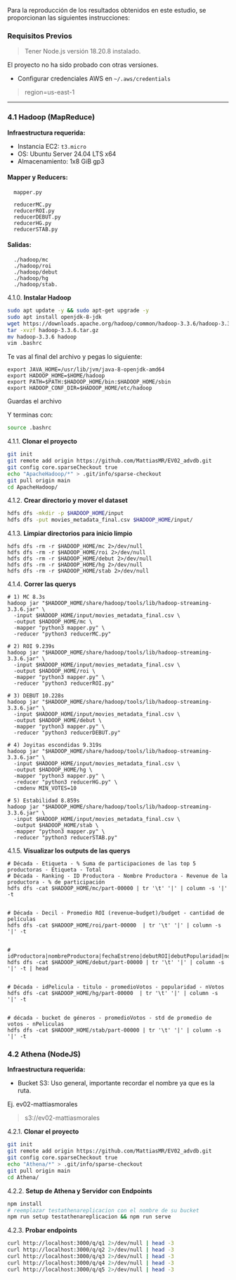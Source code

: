 Para la reproducción de los resultados obtenidos en este estudio, se proporcionan las siguientes instrucciones:

### Requisitos Previos
> Tener Node.js versión 18.20.8 instalado. 

El proyecto no ha sido probado con otras versiones.

- Configurar credenciales AWS en `~/.aws/credentials`

> region=us-east-1

--- 

### 4.1 Hadoop (MapReduce)

**Infraestructura requerida:**
- Instancia EC2: `t3.micro`
- OS: Ubuntu Server 24.04 LTS x64
- Almacenamiento: 1x8 GiB gp3

#### Mapper y Reducers:
      mapper.py

      reducerMC.py
      reducerROI.py
      reducerDEBUT.py
      reducerHG.py
      reducerSTAB.py
#### Salidas: 
      ./hadoop/mc
      ./hadoop/roi
      ./hadoop/debut
      ./hadoop/hg
      ./hadoop/stab.

4.1.0. **Instalar Hadoop**
```bash
sudo apt update -y && sudo apt-get upgrade -y
sudo apt install openjdk-8-jdk
wget https://downloads.apache.org/hadoop/common/hadoop-3.3.6/hadoop-3.3.6.tar.gz
tar -xvzf hadoop-3.3.6.tar.gz
mv hadoop-3.3.6 hadoop
vim .bashrc
```
Te vas al final del archivo y pegas lo siguiente:
```
export JAVA_HOME=/usr/lib/jvm/java-8-openjdk-amd64
export HADOOP_HOME=$HOME/hadoop
export PATH=$PATH:$HADOOP_HOME/bin:$HADOOP_HOME/sbin
export HADOOP_CONF_DIR=$HADOOP_HOME/etc/hadoop
```
Guardas el archivo

Y terminas con:
```bash
source .bashrc
```

4.1.1. **Clonar el proyecto**
```bash
git init
git remote add origin https://github.com/MattiasMR/EV02_advdb.git
git config core.sparseCheckout true
echo "ApacheHadoop/*" > .git/info/sparse-checkout
git pull origin main
cd ApacheHadoop/
```

4.1.2. **Crear directorio y mover el dataset**
```bash
hdfs dfs -mkdir -p $HADOOP_HOME/input
hdfs dfs -put movies_metadata_final.csv $HADOOP_HOME/input/
``` 

4.1.3. **Limpiar directorios para inicio limpio**
```
hdfs dfs -rm -r $HADOOP_HOME/mc 2>/dev/null 
hdfs dfs -rm -r $HADOOP_HOME/roi 2>/dev/null  
hdfs dfs -rm -r $HADOOP_HOME/debut 2>/dev/null
hdfs dfs -rm -r $HADOOP_HOME/hg 2>/dev/null  
hdfs dfs -rm -r $HADOOP_HOME/stab 2>/dev/null
```

4.1.4. **Correr las querys**
```
# 1) MC 8.3s
hadoop jar "$HADOOP_HOME/share/hadoop/tools/lib/hadoop-streaming-3.3.6.jar" \
  -input $HADOOP_HOME/input/movies_metadata_final.csv \
  -output $HADOOP_HOME/mc \
  -mapper "python3 mapper.py" \
  -reducer "python3 reducerMC.py"

# 2) ROI 9.239s 
hadoop jar "$HADOOP_HOME/share/hadoop/tools/lib/hadoop-streaming-3.3.6.jar" \
  -input $HADOOP_HOME/input/movies_metadata_final.csv \
  -output $HADOOP_HOME/roi \
  -mapper "python3 mapper.py" \
  -reducer "python3 reducerROI.py"

# 3) DEBUT 10.228s
hadoop jar "$HADOOP_HOME/share/hadoop/tools/lib/hadoop-streaming-3.3.6.jar" \
  -input $HADOOP_HOME/input/movies_metadata_final.csv \
  -output $HADOOP_HOME/debut \
  -mapper "python3 mapper.py" \
  -reducer "python3 reducerDEBUT.py"

# 4) Joyitas escondidas 9.319s 
hadoop jar "$HADOOP_HOME/share/hadoop/tools/lib/hadoop-streaming-3.3.6.jar" \
  -input $HADOOP_HOME/input/movies_metadata_final.csv \
  -output $HADOOP_HOME/hg \
  -mapper "python3 mapper.py" \
  -reducer "python3 reducerHG.py" \
  -cmdenv MIN_VOTES=10

# 5) Estabilidad 8.859s 
hadoop jar "$HADOOP_HOME/share/hadoop/tools/lib/hadoop-streaming-3.3.6.jar" \
  -input $HADOOP_HOME/input/movies_metadata_final.csv \
  -output $HADOOP_HOME/stab \
  -mapper "python3 mapper.py" \
  -reducer "python3 reducerSTAB.py"
```

4.1.5. **Visualizar los outputs de las querys**
```
# Década - Etiqueta - % Suma de participaciones de las top 5 productoras - Etiqueta - Total
# Década - Ranking - ID Productora - Nombre Productora - Revenue de la productora - % de participación 
hdfs dfs -cat $HADOOP_HOME/mc/part-00000 | tr '\t' '|' | column -s '|' -t 


# Década - Decil - Promedio ROI (revenue−budget)/budget - cantidad de películas
hdfs dfs -cat $HADOOP_HOME/roi/part-00000  | tr '\t' '|' | column -s '|' -t


# idProductora|nombreProductora|fechaEstreno|debutROI|debutPopularidad|noDebutPromedioROI|noDebutPromedioPopularidad|nPeliculasNoDebut|deltaROI|deltaPopularidad
hdfs dfs -cat $HADOOP_HOME/debut/part-00000 | tr '\t' '|' | column -s '|' -t | head


# Década - idPelicula - titulo - promedioVotos - popularidad - nVotos
hdfs dfs -cat $HADOOP_HOME/hg/part-00000  | tr '\t' '|' | column -s '|' -t 


# década - bucket de géneros - promedioVotos - std de promedio de votos - nPeliculas
hdfs dfs -cat $HADOOP_HOME/stab/part-00000 | tr '\t' '|' | column -s '|' -t 
```

### 4.2 Athena (NodeJS)

**Infraestructura requerida:**
- Bucket S3: Uso general, importante recordar el nombre ya que es la ruta.

Ej. ev02-mattiasmorales
> s3://ev02-mattiasmorales

4.2.1. **Clonar el proyecto**
```bash
git init
git remote add origin https://github.com/MattiasMR/EV02_advdb.git
git config core.sparseCheckout true
echo "Athena/*" > .git/info/sparse-checkout
git pull origin main
cd Athena/
```

4.2.2. **Setup de Athena y Servidor con Endpoints**
```bash
npm install
# reemplazar testathenareplicacion con el nombre de su bucket
npm run setup testathenareplicacion && npm run serve 
```
4.2.3. **Probar endpoints**
```bash
curl http://localhost:3000/q/q1 2>/dev/null | head -3
curl http://localhost:3000/q/q2 2>/dev/null | head -3
curl http://localhost:3000/q/q3 2>/dev/null | head -3
curl http://localhost:3000/q/q4 2>/dev/null | head -3
curl http://localhost:3000/q/q5 2>/dev/null | head -3
```
